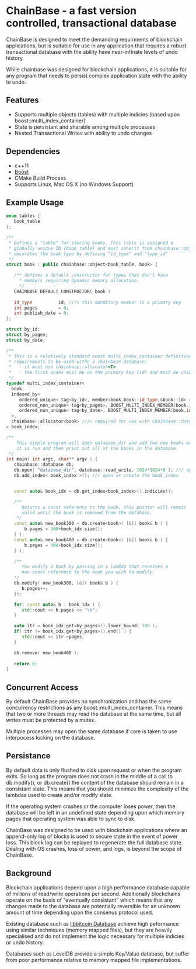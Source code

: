 # ChainBase - a fast version controlled, transactional database 

  ChainBase is designed to meet the demanding requirments of blockchain applications, but is suitable for use
  in any application that requires a robust transactional database with the ability have near-infinate levels of undo
  history.

  While chainbase was designed for blockchain applications, it is suitable for any program that needs to
  persist complex application state with the ability to undo.

## Features 

  - Supports multiple objects (tables) with multiple indicies (based upon boost::multi_index_container)
  - State is persistant and sharable among multiple processes 
  - Nested Transactional Writes with ability to undo changes

## Dependencies 
  
  - c++11 
  - [Boost](http://www.boost.org/) 
  - CMake Build Process
  - Supports Linux, Mac OS X  (no Windows Support)

## Example Usage 

``` c++
enum tables {
   book_table
};

/**
 * Defines a "table" for storing books. This table is assigned a 
 * globally unique ID (book_table) and must inherit from chainbase::object<> which
 * decorates the book type by defining "id_type" and "type_id" 
 */
struct book : public chainbase::object<book_table, book> {

   /** defines a default constructor for types that don't have
     * members requiring dynamic memory allocation.
     */
   CHAINBASE_DEFAULT_CONSTRUCTOR( book )
   
   id_type          id; ///< this manditory member is a primary key
   int pages        = 0;
   int publish_date = 0;
};

struct by_id;
struct by_pages;
struct by_date;

/**
 * This is a relatively standard boost multi_index_container definition that has three 
 * requirements to be used withn a chainbase database:
 *   - it must use chainbase::allocator<T> 
 *   - the first index must be on the primary key (id) and must be unique (hashed or ordered)
 */
typedef multi_index_container<
  book,
  indexed_by<
     ordered_unique< tag<by_id>, member<book,book::id_type,&book::id> >, ///< required 
     ordered_non_unique< tag<by_pages>, BOOST_MULTI_INDEX_MEMBER(book,int,pages) >,
     ordered_non_unique< tag<by_date>, BOOST_MULTI_INDEX_MEMBER(book,int,publish_date) >
  >,
  chainbase::allocator<book> ///< required for use with chainbase::database
> book_index;

/**
    This simple program will open database_dir and add two new books every time
    it is run and then print out all of the books in the database.
 */
int main( int argc, char** argv ) {
   chainbase::database db;
   db.open( "database_dir", database::read_write, 1024*1024*8 ); /// open or create a database with 8MB capacity
   db.add_index< book_index >(); /// open or create the book_index 


   const auto& book_idx = db.get_index<book_index>().indicies();

   /**
      Returns a const reference to the book, this pointer will remain
      valid until the book is removed from the database.
    */
   const auto& new_book300 = db.create<book>( [&]( book& b ) {
       b.pages = 300+book_idx.size();
   } );
   const auto& new_book400 = db.create<book>( [&]( book& b ) {
       b.pages = 300+book_idx.size();
   } );

   /**
      You modify a book by passing in a lambda that receives a
      non-const reference to the book you wish to modify. 
   */
   db.modify( new_book300, [&]( book& b ) {
      b.pages++;
   });

   for( const auto& b : book_idx ) {
      std::cout << b.pages << "\n";
   }

   auto itr = book_idx.get<by_pages>().lower_bound( 100 );
   if( itr != book_idx.get<by_pages>().end() ) {
      std::cout << itr->pages;
   }

   db.remove( new_book400 );
   
   return 0;
}

```

## Concurrent Access 

By default ChainBase provides no synchronization and has the same concurrency restrictions as any 
boost::multi_index_container.  This means that two or more threads may read the database at the
same time, but all writes must be protected by a mutex.  

Multiple processes may open the same database if care is taken to use interpocess locking on the
database.  

## Persistance 

By default data is only flushed to disk upon request or when the program exits. So long as the program
does not crash in the middle of a call to db.modify(), or db.create() the content of the
database should remain in a consistant state. This means that you should minimize the complexity of the
lambdas used to create and/or modify state.

If the operating system crashes or the computer loses power, then the database will be left in an undefined
state depending upon which memory pages that operating system was able to sync to disk.

ChainBase was designed to be used with blockchain applications where an append-only log of blocks is used
to secure state in the event of power loss. This block log can be replayed to regenerate the full database
state. Dealing with OS crashes, loss of power, and logs, is beyond the scope of ChainBase.

## Background 

Blockchain applications depend upon a high performance database capable of millions of read/write 
operations per second.  Additionally blockchains operate on the basis of "eventually consistant" which
means that any changes made to the database are potentially reversible for an unknown amount of time depending
upon the consenus protocol used. 

Existing database such as [libbitcoin Database](https://github.com/libbitcoin/libbitcoin-database) achieve high
peformance using similar techniques (memory mapped files), but they are heavily specialised and do not implement
the logic necessary for multiple indicies or undo history. 

Databases such as LevelDB provide a simple Key/Value database, but suffer from poor performance relative to
memory mapped file implementations.

